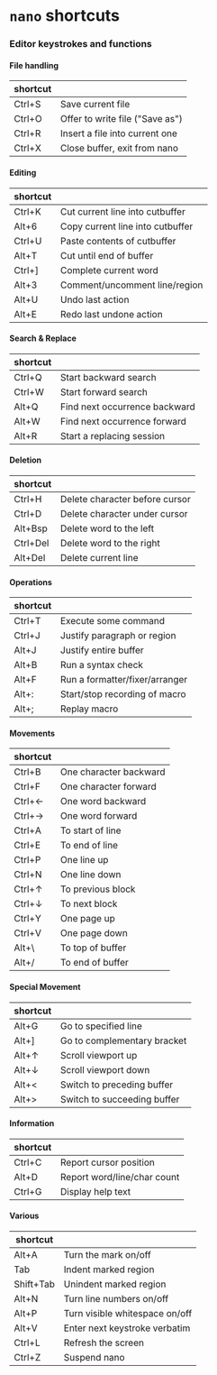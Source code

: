 # `nano` shortcuts
### Editor keystrokes and functions

#### File handling
|shortcut||
|--------|-|
|Ctrl+S  | Save current file
|Ctrl+O  | Offer to write file ("Save as")
|Ctrl+R  | Insert a file into current one
|Ctrl+X  | Close buffer, exit from nano

#### Editing
|shortcut||
|--------|-|
|Ctrl+K  | Cut current line into cutbuffer
|Alt+6   | Copy current line into cutbuffer
|Ctrl+U  | Paste contents of cutbuffer
|Alt+T   | Cut until end of buffer
|Ctrl+]  | Complete current word
|Alt+3   | Comment/uncomment line/region
|Alt+U   | Undo last action
|Alt+E   | Redo last undone action

#### Search & Replace
|shortcut||
|--------|-|
|Ctrl+Q  | Start backward search
|Ctrl+W  | Start forward search
|Alt+Q   | Find next occurrence backward
|Alt+W   | Find next occurrence forward
|Alt+R   | Start a replacing session

#### Deletion
|shortcut||
|---------|-|
|Ctrl+H   | Delete character before cursor      
|Ctrl+D   | Delete character under cursor
|Alt+Bsp  | Delete word to the left
|Ctrl+Del | Delete word to the right
|Alt+Del  | Delete current line

#### Operations
|shortcut||
|--------|-|
|Ctrl+T  | Execute some command
|Ctrl+J  | Justify paragraph or region
|Alt+J   | Justify entire buffer
|Alt+B   | Run a syntax check
|Alt+F   | Run a formatter/fixer/arranger
|Alt+:   | Start/stop recording of macro
|Alt+;   | Replay macro


#### Movements
|shortcut||
|--------|-|
| Ctrl+B | One character backward
| Ctrl+F | One character forward
| Ctrl+← | One word backward
| Ctrl+→ | One word forward
| Ctrl+A | To start of line
| Ctrl+E | To end of line
| Ctrl+P | One line up
| Ctrl+N | One line down
| Ctrl+↑ | To previous block
| Ctrl+↓ | To next block
| Ctrl+Y | One page up
| Ctrl+V | One page down
| Alt+\  | To top of buffer
| Alt+/  | To end of buffer

#### Special Movement
|shortcut||
|--------|-|
| Alt+G  | Go to specified line
| Alt+]  | Go to complementary bracket
| Alt+↑  | Scroll viewport up
| Alt+↓  | Scroll viewport down
| Alt+<  | Switch to preceding buffer
| Alt+>  | Switch to succeeding buffer

#### Information
|shortcut||
|--------|-|
| Ctrl+C | Report cursor position
| Alt+D  | Report word/line/char count
| Ctrl+G | Display help text

#### Various
|shortcut||
|-----------|-|
| Alt+A     | Turn the mark on/off
| Tab       | Indent marked region
| Shift+Tab | Unindent marked region
| Alt+N     | Turn line numbers on/off
| Alt+P     | Turn visible whitespace on/off
| Alt+V     | Enter next keystroke verbatim
| Ctrl+L    | Refresh the screen
| Ctrl+Z    | Suspend nano
